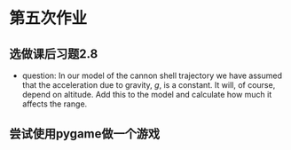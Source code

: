 # 第五次作业
## 选做课后习题2.8
* question: In our model of the cannon shell trajectory we have assumed that the acceleration due to gravity, *g*, is a constant. It will, of course, depend on altitude. Add this to the model and calculate how much it affects the range.

## 尝试使用pygame做一个游戏
